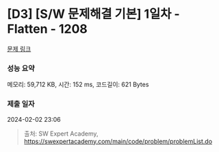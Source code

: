 # [D3] [S/W 문제해결 기본] 1일차 - Flatten - 1208 

[문제 링크](https://swexpertacademy.com/main/code/problem/problemDetail.do?contestProbId=AV139KOaABgCFAYh) 

### 성능 요약

메모리: 59,712 KB, 시간: 152 ms, 코드길이: 621 Bytes

### 제출 일자

2024-02-02 23:06



> 출처: SW Expert Academy, https://swexpertacademy.com/main/code/problem/problemList.do